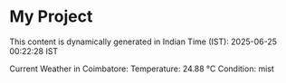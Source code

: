 # My Project

This content is dynamically generated in Indian Time (IST): 2025-06-25 00:22:28 IST


Current Weather in Coimbatore:
Temperature: 24.88 °C
Condition: mist
